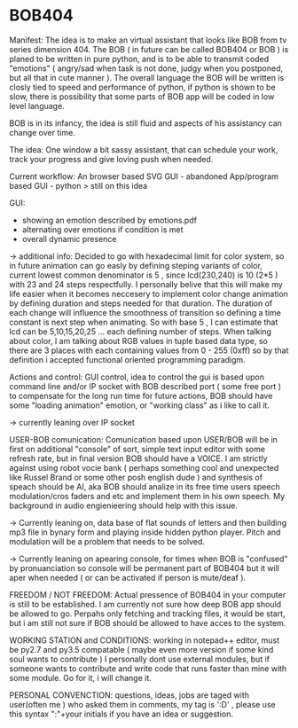 # BOB404

Manifest: 
The idea is to make an virtual assistant that looks like BOB from tv series dimension 404. The BOB ( in future can be called BOB404 or BOB ) is planed to be written in pure python, and is to be able to transmit coded "emotions" ( angry/sad when task is not done, judgy when you postponed, but all that in cute manner ). The overall language the BOB will be written is closly tied to speed and performance of python, if python is shown to be slow, there is possibility that some parts of BOB app will be coded in low level language. 

BOB is in its infancy, the idea is still fluid and aspects of his assistancy can change over time. 

The idea:
One window a bit sassy assistant, that can schedule your work, track your progress and give loving push when needed. 

Current workflow:
An browser based SVG GUI - abandoned
App/program based GUI - python > still on this idea

GUI:
- showing an emotion described by emotions.pdf
- alternating over emotions if condition is met
- overall dynamic presence 

-> additional info:
  Decided to go with hexadecimal limit for color system, so in future animation can go easly by defining steping variants of color, current lowest common denominator is 5 , since lcd(230,240) is 10 (2*5 ) with 23 and 24 steps respectfully. I personally belive that this will make my life easier when it becomes neccesery to implement color change animation by defining duration and steps needed for that duration. The duration of each change will influence the smoothness of transition so defining a time constant is next step when animating. So with base 5 , I can estimate that lcd can be 5,10,15,20,25 ... each defining number of steps.
  When talking about color, I am talking about RGB values in tuple based data type, so there are 3 places with each containing values from 0 - 255 (0xff) so by that definition i accepted functional oriented programming paradigm. 
  
Actions and control:
  GUI control, idea to control the gui is based upon command line and/or IP socket with BOB described port ( some free port ) to compensate for the long run time for future actions, BOB should have some "loading animation" emotion, or "working class" as i like to call it. 
  
-> currently leaning over IP socket

USER-BOB comunication:
 Comunication based upon USER/BOB will be in first on additional "console" of sort, simple text input editor with some refresh rate, but in final version BOB should have a VOICE. I am strictly against using robot vocie bank ( perhaps something cool and unexpected like Russel Brand or some other posh english dude ) and synthesis of speach should be AI, aka BOB should analize in its free time users speech modulation/cros faders and etc and implement them in his own speech. My background in audio engienieering should help with this issue.
 
-> Currently leaning on, data base of flat sounds of letters and then building mp3 file in bynary form and playing inside hidden python player. Pitch and modulation will be a problem that needs to be solved. 

-> Currently leaning on apearing console, for times when BOB is "confused" by pronuanciation so console will be permanent part of BOB404 but it will aper when needed ( or can be activated if person is mute/deaf ).

FREEDOM / NOT FREEDOM:
  Actual pressence of BOB404 in your computer is still to be established. I am currently not sure how deep BOB app should be allowed to go. Perpahs only fetching and tracking files, it would be start, but i am still not sure if BOB should be allowed to have acces to the system. 


WORKING STATION and CONDITIONS:
working in notepad++ editor, 
must be py2.7 and py3.5 compatable ( maybe even more version if some kind soul wants to contribute )
I personally dont use external modules, but if someone wants to contribute and write code that runs faster than mine with some module. Go for it, i will change it. 

PERSONAL CONVENCTION:
questions, ideas, jobs are taged with user(often me ) who asked them in comments, 
my tag is ':D' , please use this syntax ":"+your initials if you have an idea or suggestion.
